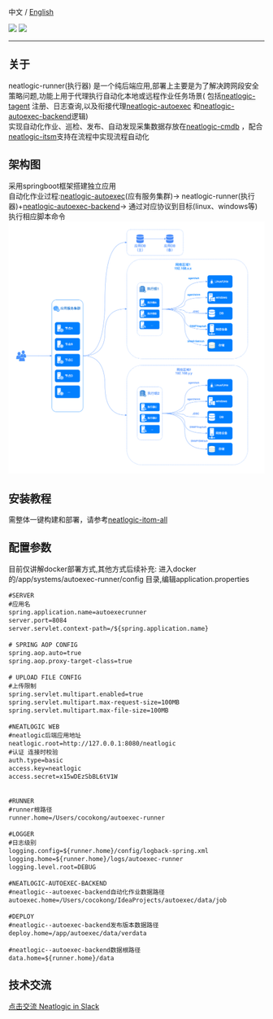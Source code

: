 中文 / [English](README.en.md)
<p align="left">
    <a href="https://opensource.org/licenses/Apache-2.0" alt="License">
        <img src="https://img.shields.io/badge/License-Apache%202.0-blue.svg" /></a>
<a target="_blank" href="https://join.slack.com/t/neatlogichome/shared_invite/zt-1w037axf8-r_i2y4pPQ1Z8FxOkAbb64w">
<img src="https://img.shields.io/badge/Slack-Neatlogic-orange" /></a>
</p>

---

## 关于

neatlogic-runner(执行器)
是一个纯后端应用,部署上主要是为了解决跨网段安全策略问题,功能上用于代理执行自动化本地或远程作业任务场景(
包括[neatlogic-tagent](../../../neatlogic-tagent/blob/develop3.0.0/README.md)
注册、日志查询,以及衔接代理[neatlogic-autoexec](../../../neatlogic-autoexec/blob/develop3.0.0/README.md)
和[neatlogic-autoexec-backend](../../../neatlogic-autoexec-backend/blob/master/README.MD)逻辑)<br>
实现自动化作业、巡检、发布、自动发现采集数据存放在[neatlogic-cmdb](../../../neatlogic-cmdb/blob/develop3.0.0/README.md)
，配合[neatlogic-itsm](../../../neatlogic-itsm/blob/develop3.0.0/README.md)支持在流程中实现流程自动化

## 架构图

采用springboot框架搭建独立应用<br>
自动化作业过程:[neatlogic-autoexec](../../../neatlogic-autoexec/blob/develop3.0.0/README.md)(应有服务集群)->
neatlogic-runner(执行器)+[neatlogic-autoexec-backend](../../../neatlogic-autoexec-backend/blob/master/README.MD)->
通过对应协议到目标(linux、windows等)执行相应脚本命令
![img9.png](README_IMAGES/img9.png)

## 安装教程

需整体一键构建和部署，请参考[neatlogic-itom-all](../../../neatlogic-itom-all/blob/develop3.0.0/README.md)

## 配置参数

目前仅讲解docker部署方式,其他方式后续补充:
进入docker的/app/systems/autoexec-runner/config 目录,编辑application.properties

```
#SERVER
#应用名
spring.application.name=autoexecrunner
server.port=8084
server.servlet.context-path=/${spring.application.name}

# SPRING AOP CONFIG
spring.aop.auto=true
spring.aop.proxy-target-class=true

# UPLOAD FILE CONFIG
#上传限制
spring.servlet.multipart.enabled=true
spring.servlet.multipart.max-request-size=100MB
spring.servlet.multipart.max-file-size=100MB

#NEATLOGIC WEB
#neatlogic后端应用地址
neatlogic.root=http://127.0.0.1:8080/neatlogic
#认证 连接时校验
auth.type=basic
access.key=neatlogic
access.secret=x15wDEzSbBL6tV1W


#RUNNER
#runner根路径
runner.home=/Users/cocokong/autoexec-runner

#LOGGER
#日志级别
logging.config=${runner.home}/config/logback-spring.xml
logging.home=${runner.home}/logs/autoexec-runner
logging.level.root=DEBUG

#NEATLOGIC-AUTOEXEC-BACKEND
#neatlogic--autoexec-backend自动化作业数据路径
autoexec.home=/Users/cocokong/IdeaProjects/autoexec/data/job

#DEPLOY
#neatlogic--autoexec-backend发布版本数据路径
deploy.home=/app/autoexec/data/verdata
 
#neatlogic--autoexec-backend数据根路径
data.home=${runner.home}/data
```

## 技术交流

[点击交流 Neatlogic in Slack](https://join.slack.com/t/neatlogichome/shared_invite/zt-1w037axf8-r_i2y4pPQ1Z8FxOkAbb64w)